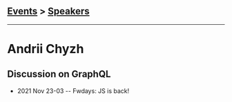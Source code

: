 ## [Events](../README.md) > [Speakers](../speakers.md)
---

# Andrii Chyzh

## Discussion on GraphQL
- 2021 Nov 23-03 -- Fwdays: JS is back!    
